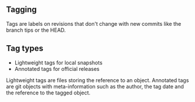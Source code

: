 ## Tagging
Tags are labels on revisions that don't change with new commits like 
the branch tips or the HEAD.

## Tag types

- Lightweight tags for local snapshots
- Annotated tags for official releases

Lightweight tags are files storing the reference to an object. Annotated 
tags are git objects with meta-information such as the author, the tag date 
and the reference to the tagged object.




